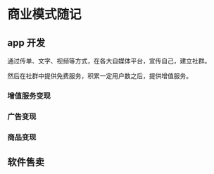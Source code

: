 # 商业模式随记


## app 开发


通过传单、文字、视频等方式，在各大自媒体平台，宣传自己，建立社群。

然后在社群中提供免费服务，积累一定用户数之后，提供增值服务。

### 增值服务变现


### 广告变现


### 商品变现


## 软件售卖



